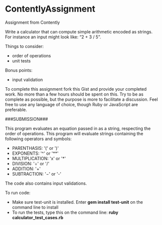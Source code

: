 # ContentlyAssignment
Assignment from Contently

Write a calculator that can compute simple arithmetic encoded as strings. For instance an input might look like: “2 + 3 / 5”.

Things to consider:
- order of operations
- unit tests

Bonus points:
 - input validation

To complete this assignment fork this Gist and provide your completed work. No more than a few hours should be spent on this. Try to be as complete as possible, but the purpose is more to facilitate a discussion. Feel free to use any language of choice, though Ruby or JavaScript are preferable.


###SUBMISSION###

This program evaluates an equation passed in as a string, respecting the order of operations. This program will evaluate strings containing the following operators and symbols:

- PARENTHASIS: '(' or ')'
- EXPONENTS: '^' or '**'
- MULTIPLICATION: 'x' or '*'
- DIVISION: '÷' or '/'
- ADDITION: '+'
- SUBTRACTION: '−' or '-'

The code also contains input validations.

To run code:
 - Make sure test-unit is installed. Enter **gem install test-unit** on the command line to install
 - To run the tests, type this on the command line: **ruby calculator_test_cases.rb**
